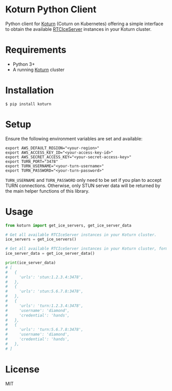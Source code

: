 # Koturn Python Client

Python client for [Koturn](https://github.com/whittlbc/koturn) (Coturn on Kubernetes) offering a simple 
interface to obtain the available [RTCIceServer](https://developer.mozilla.org/en-US/docs/Web/API/RTCIceServer/urls) 
instances in your Koturn cluster.

# Requirements

* Python 3+
* A running [Koturn](https://github.com/whittlbc/koturn) cluster

# Installation

```
$ pip install koturn
```

# Setup

Ensure the following environment variables are set and available:

```
export AWS_DEFAULT_REGION="<your-region>"
export AWS_ACCESS_KEY_ID="<your-access-key-id>"
export AWS_SECRET_ACCESS_KEY="<your-secret-access-key>"
export TURN_PORT="3478"
export TURN_USERNAME="<your-turn-username>"
export TURN_PASSWORD="<your-turn-password>"
```

`TURN_USERNAME` and `TURN_PASSWORD` only need to be set if you plan to accept TURN connections. Otherwise, only STUN 
server data will be returned by the main helper functions of this library.

# Usage

```python
from koturn import get_ice_servers, get_ice_server_data

# Get all available RTCIceServer instances in your Koturn cluster.
ice_servers = get_ice_servers()

# Get all available RTCIceServer instances in your Koturn cluster, formatted as shown below.
ice_server_data = get_ice_server_data()

print(ice_server_data)
# [
#   {
#     'urls': 'stun:1.2.3.4:3478',
#   },
#   {
#     'urls': 'stun:5.6.7.8:3478',
#   },
#   {
#     'urls': 'turn:1.2.3.4:3478', 
#     'username': 'diamond',
#     'credential': 'hands',
#   },
#   {
#     'urls': 'turn:5.6.7.8:3478', 
#     'username': 'diamond',
#     'credential': 'hands',
#   },
# ]
```

# License

MIT